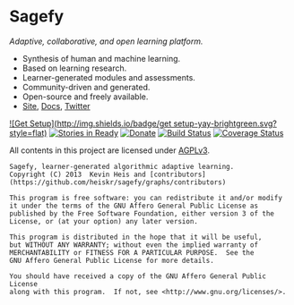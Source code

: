 # Sagefy
_Adaptive, collaborative, and open learning platform._

- Synthesis of human and machine learning.
- Based on learning research.
- Learner-generated modules and assessments.
- Community-driven and generated.
- Open-source and freely available.
- [Site], [Docs], [Twitter]

[Site]: http://sagefy.org
[Twitter]: http://twitter.com/sagefyorg
[Docs]: http://sagefy.org/docs/overview

[![Get Setup](http://img.shields.io/badge/get setup-yay-brightgreen.svg?style=flat)](https://github.com/heiskr/sagefy/blob/master/setup/setup.md) [![Stories in Ready](https://badge.waffle.io/heiskr/sagefy.png?label=ready&title=Ready&style=flat)](https://waffle.io/heiskr/sagefy) [![Donate](http://img.shields.io/badge/donate-yay-brightgreen.svg?style=flat)](https://www.paypal.com/cgi-bin/webscr?cmd=_s-xclick&hosted_button_id=PXGYRLUR53MBJ) [![Build Status](http://img.shields.io/travis/heiskr/sagefy.svg?style=flat)](https://travis-ci.org/heiskr/sagefy) [![Coverage Status](http://img.shields.io/coveralls/heiskr/sagefy.svg?style=flat)](https://coveralls.io/r/heiskr/sagefy)

All contents in this project are licensed under [AGPLv3](https://raw.github.com/heiskr/sagefy/master/license.txt).

    Sagefy, learner-generated algorithmic adaptive learning.
    Copyright (C) 2013  Kevin Heis and [contributors](https://github.com/heiskr/sagefy/graphs/contributors)

    This program is free software: you can redistribute it and/or modify
    it under the terms of the GNU Affero General Public License as
    published by the Free Software Foundation, either version 3 of the
    License, or (at your option) any later version.

    This program is distributed in the hope that it will be useful,
    but WITHOUT ANY WARRANTY; without even the implied warranty of
    MERCHANTABILITY or FITNESS FOR A PARTICULAR PURPOSE.  See the
    GNU Affero General Public License for more details.

    You should have received a copy of the GNU Affero General Public License
    along with this program.  If not, see <http://www.gnu.org/licenses/>.
